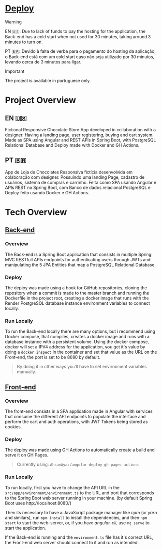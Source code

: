 # [Deploy](https://edhet.github.io/ChocolateStore-Frontend/)

> [!WARNING]  
> EN 🇺🇸: Due to lack of funds to pay the hosting for the application, the Back-end has a cold start when not used for 30 minutes, taking around 3 minutes to turn on.
> 
> PT 🇧🇷: Devido à falta de verba para o pagamento do hosting da aplicação, o Back-end está com um cold start caso não seja utilizado por 30 minutos, levando cerca de 3 minutos para ligar.

> [!IMPORTANT]  
> The project is available in portuguese only.

# Project Overview

## EN 🇺🇸

Fictional Responsive Chocolate Store App developed in collaboration with a designer. Having a landing page, user registering, buying and cart system. Made as SPA using Angular and REST APIs in Spring Boot, with PostgreSQL Relational Database and Deploy made with Docker and GH Actions.

## PT 🇧🇷

App de Loja de Chocolates Responsiva fictícia desenvolvida em colaboração com designer. Possuíndo uma landing Page, cadastro de usuários, sistema de compras e carrinho. Feita como SPA usando Angular e APIs REST no Spring Boot, com Banco de dados relacional PostgreSQL e Deploy feito usando Docker e GH Actions.

# Tech Overview
## [Back-end](https://github.com/Edhet/ChocolateStore-Backend/)

### Overview

The Back-end is a Spring Boot application that consists in multiple Spring MVC RESTfull APIs endpoints for authenticating users through JWTs and manipulating the 5 JPA Entities that map a PostgreSQL Relational Database.

### Deploy

The deploy was made using a hook for GitHub repositories, cloning the repository when a commit is made to the master branch and running the Dockerfile in the project root, creating a docker image that runs with the Render PostgreSQL database instance environment variables to connect locally.

### Run Locally

To run the Back-end locally there are many options, but i recommend using Docker compose, that compiles, creates a docker image and runs with a database instance with a persistent volume. Using the docker compose, docker will set a IPV4 address for the application, you get it's value by doing a `docker inspect` in the container and set that value as the URL on the Front-end, the port is set to be 8080 by default.

> By doing it in other ways you'll have to set environment variables manually.

## [Front-end](https://github.com/Edhet/ChocolateStore-Frontend/)

### Overview

The front-end consists in a SPA application made in Angular with services that consume the different API endpoints to populate the interface and perform the cart and auth operations, with JWT Tokens being stored as cookies.

### Deploy

The deploy was made using GH Actions to automatically create a build and serve it on GH Pages.
> Currently using: `AhsanAyaz/angular-deploy-gh-pages-actions`

### Run Locally

To run locally, first you have to change the API URL in the `src/app/environment/environment.ts` to the URL and port that corresponds to the Spring Boot web server running in your machine. (by default Spring Boot uses http://localhost:8080/)

Then its necessary to have a JavaScript package manager like _npm_ (or _yarn_ and similars), run `npm install` to install the dependencies, and then `npm start` to start the web-server, or, if you have _angular-cli_, use `ng serve` to start the application.

If the Back-end is running and the `environment.ts` file has it's correct URL, the Front-end web server should connect to it and run as intended.
